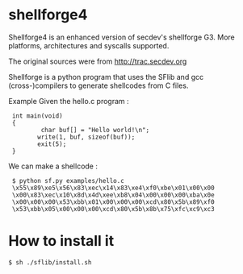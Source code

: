 shellforge4
===========

Shellforge4 is an enhanced version of secdev's shellforge G3. More platforms, architectures and syscalls supported.

The original sources were from http://trac.secdev.org


Shellforge is a python program that uses the SFlib and gcc (cross-)compilers to generate shellcodes from C files.

Example
Given the hello.c program :
```
 int main(void) 
 {
         char buf[] = "Hello world!\n";
        write(1, buf, sizeof(buf));
        exit(5);
 }
```
We can make a shellcode :
```
 $ python sf.py examples/hello.c
 \x55\x89\xe5\x56\x83\xec\x14\x83\xe4\xf0\xbe\x01\x00\x00
 \x00\x83\xec\x10\x8d\x4d\xee\xb8\x04\x00\x00\x00\xba\x0e
 \x00\x00\x00\x53\xbb\x01\x00\x00\x00\xcd\x80\x5b\x89\xf0
 \x53\xbb\x05\x00\x00\x00\xcd\x80\x5b\x8b\x75\xfc\xc9\xc3
```

# How to install it
```
$ sh ./sflib/install.sh
```
